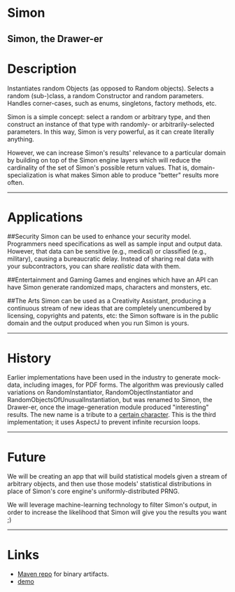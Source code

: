 # Simon
Simon, the Drawer-er
-----
# Description
Instantiates random Objects (as opposed to Random objects).
Selects a random (sub-)class, a random Constructor and random parameters.
Handles corner-cases, such as enums, singletons, factory methods, etc.

Simon is a simple concept: select a random or arbitrary type, and then construct an instance of that type with randomly- or arbitrarily-selected parameters. In this way, Simon is very powerful, as it can create literally anything.

However, we can increase Simon's results' relevance to a particular domain by building on top of the Simon engine layers which will reduce the cardinality of the set of Simon's possible return values. That is, domain-specialization is what makes Simon able to produce "better" results more often.

-----
# Applications

##Security
Simon can be used to enhance your security model. Programmers need specifications as well as sample input and output data. However, that data can be sensitive (e.g., medical) or classified (e.g., military), causing a bureaucratic delay. Instead of sharing real data with your subcontractors, you can share *realistic* data with them.

##Entertainment and Gaming
Games and engines which have an API can have Simon generate randomized maps, characters and monsters, etc.

##The Arts
Simon can be used as a Creativity Assistant, producing a continuous stream of new ideas that are completely unencumbered by licensing, copyrights and patents, etc: the Simon software is in the public domain and the output produced when you run Simon is yours.

-----
# History
Earlier implementations have been used in the industry to generate mock-data, including images, for PDF forms.
The algorithm was previously called variations on RandomInstantiator, RandomObjectInstantiator and RandomObjectsOfUnusualInstantiation, but was renamed to Simon, the Drawer-er, once the image-generation module produced "interesting" results.
The new name is a tribute to a [certain character](https://www.youtube.com/watch?v=NqmrQKUGrH4&list=PLS_gQd8UB-hJ3f5OZ7JkMpQti72Cgmp0J).
This is the third implementation; it uses AspectJ to prevent infinite recursion loops.

-----
# Future
We will be creating an app that will build statistical models given a stream of arbitrary objects, and then use those models' statistical distributions in place of Simon's core engine's uniformly-distributed PRNG.

We will leverage machine-learning technology to filter Simon's output, in order to increase the likelihood that Simon will give you the results you want ;)

-----
# Links
- [Maven repo](https://www.dropbox.com/sh/qjfeyi6jgs5lemx/AAASG_4sCsf9dtpWU_MrpUYCa?dl=0) for binary artifacts.
- [demo](https://innovanon-inc.github.io/Simon)
